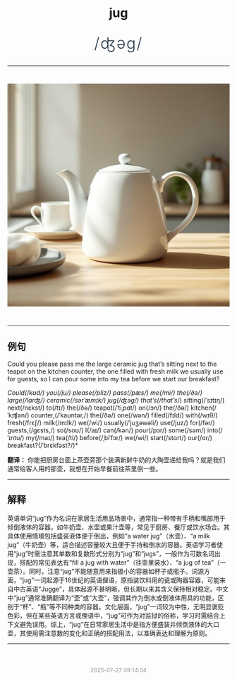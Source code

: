 <div align="center">

# jug

<div style="margin: 30px 0;">
<h1 style="font-size: 2.5em; font-weight: 300; letter-spacing: 2px; margin: 0; color: #2c3e50;">
/ʤəg/
</h1>
</div>

</div>

---

<div align="center" style="margin: 40px 0;">

![jug](images/jug.png)

</div>

---

## 例句

Could you please pass me the large ceramic jug that’s sitting next to the teapot on the kitchen counter, the one filled with fresh milk we usually use for guests, so I can pour some into my tea before we start our breakfast?

*Could(/kʊd/) you(/ju/) please(/pliz/) pass(/pæs/) me(/mi/) the(/ðə/) large(/lɑrʤ/) ceramic(/sərˈæmɪk/) jug(/ʤəg/) that’s(/that’s*/) sitting(/ˈsɪtɪŋ/) next(/nɛkst/) to(/tɪ/) the(/ðə/) teapot(/ˈtiˌpɑt/) on(/ɔn/) the(/ðə/) kitchen(/ˈkɪʧən/) counter,(/ˈkaʊntər,/) the(/ðə/) one(/wən/) filled(/fɪld/) with(/wɪθ/) fresh(/frɛʃ/) milk(/mɪlk/) we(/wi/) usually(/ˈjuʒəwəli/) use(/juz/) for(/fər/) guests,(/gɛsts,/) so(/soʊ/) I(/aɪ/) can(/kən/) pour(/pɔr/) some(/səm/) into(/ˈɪntu/) my(/maɪ/) tea(/ti/) before(/ˌbiˈfɔr/) we(/wi/) start(/stɑrt/) our(/ɑr/) breakfast?(/ˈbrɛkfəst?/)*

**翻译：** 你能把厨房台面上茶壶旁那个装满新鲜牛奶的大陶壶递给我吗？就是我们通常给客人用的那壶，我想在开始早餐前往茶里倒一些。

---

## 解释

英语单词“jug”作为名词在家居生活用品场景中，通常指一种带有手柄和嘴部用于倾倒液体的容器，如牛奶壶、水壶或果汁壶等，常见于厨房、餐厅或饮水场合。其具体使用情境包括盛装液体便于倒出，例如“a water jug”（水壶）、“a milk jug”（牛奶壶）等，适合描述容量较大且便于手持和倒水的容器。英语学习者使用“jug”时需注意其单数和复数形式分别为“jug”和“jugs”，一般作为可数名词出现，搭配的常见表达有“fill a jug with water”（往壶里装水）、“a jug of tea”（一壶茶）。同时，注意“jug”不能随意用来指极小的容器如杯子或瓶子。词源方面，“jug”一词起源于16世纪的英语俚语，原指装饮料用的瓷或陶器容器，可能来自中古英语“Jugge”，具体起源不甚明晰，但长期以来其含义保持相对稳定。中文中“jug”通常准确翻译为“壶”或“大壶”，强调其作为倒水或倒液体用具的功能，区别于“杯”、“瓶”等不同种类的容器。文化层面，“jug”一词较为中性，无明显褒贬色彩，但在某些英语方言或俚语中，“jug”可作为对监狱的俗称，学习时需结合上下文避免误用。综上，“jug”在日常家居生活中是指方便盛装并倾倒液体的大口壶，其使用需注意数的变化和正确的搭配用法，以准确表达和理解为原则。


---

<div align="center" style="margin-top: 50px;">
<small style="color: #999; font-size: 0.9em;">2025-07-27 09:14:04</small>
</div>
